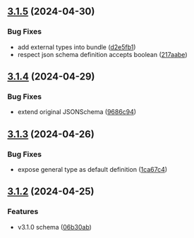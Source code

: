 ## [3.1.5](https://github.com/moontai0724/openapi-types/compare/v3.1.4...v3.1.5) (2024-04-30)


### Bug Fixes

* add external types into bundle ([d2e5fb1](https://github.com/moontai0724/openapi-types/commit/d2e5fb14a83976be17b9a421d9343244080d0412))
* respect json schema definition accepts boolean ([217aabe](https://github.com/moontai0724/openapi-types/commit/217aabead6ca53de4d0e2b43f12ea6634fb00aeb))

## [3.1.4](https://github.com/moontai0724/openapi-types/compare/v3.1.3...v3.1.4) (2024-04-29)


### Bug Fixes

* extend original JSONSchema ([9686c94](https://github.com/moontai0724/openapi-types/commit/9686c94c8c49a9053cd695c06eeb10a0d38f83f5))

## [3.1.3](https://github.com/moontaiworks/openapi-types/compare/v3.1.2...v3.1.3) (2024-04-26)


### Bug Fixes

* expose general type as default definition ([1ca67c4](https://github.com/moontaiworks/openapi-types/commit/1ca67c40750fd9e23c921d985b33e811b1cdd631))

## [3.1.2](https://github.com/moontaiworks/openapi-types/compare/v3.1.1...v3.1.2) (2024-04-25)


### Features

* v3.1.0 schema ([06b30ab](https://github.com/moontaiworks/openapi-types/commit/06b30aba539730c39449bac6ed50968ce613eff0))
